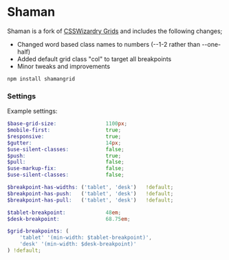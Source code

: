 # Shaman

Shaman is a fork of [CSSWizardry Grids](https://github.com/csswizardry/csswizardry-grids) and includes the following changes;

- Changed word based class names to numbers (--1-2 rather than --one-half)
- Added default grid class "col" to target all breakpoints
- Minor tweaks and improvements

`npm install shamangrid`

### Settings

Example settings:

```scss
$base-grid-size:                1100px;
$mobile-first:                  true;
$responsive:                    true;
$gutter:                        14px;
$use-silent-classes:            false;
$push:                          true;
$pull:                          false;
$use-markup-fix:                false;
$use-silent-classes:            false;

$breakpoint-has-widths: ('tablet', 'desk')   !default;
$breakpoint-has-push:   ('tablet', 'desk')   !default;
$breakpoint-has-pull:   ('tablet', 'desk')   !default;

$tablet-breakpoint:             48em;
$desk-breakpoint:               68.75em;

$grid-breakpoints: (
    'tablet' '(min-width: $tablet-breakpoint)',
    'desk' '(min-width: $desk-breakpoint)'
) !default;
```

